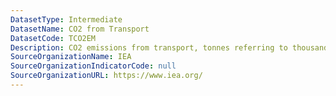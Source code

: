 ```yaml
---
DatasetType: Intermediate
DatasetName: CO2 from Transport
DatasetCode: TCO2EM
Description: CO2 emissions from transport, tonnes referring to thousands of kilograms
SourceOrganizationName: IEA
SourceOrganizationIndicatorCode: null
SourceOrganizationURL: https://www.iea.org/
---
```

